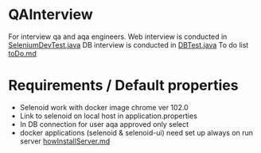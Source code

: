 # QAInterview
For interview qa and aqa engineers.
Web interview is conducted in [SeleniumDevTest.java](src%2Ftest%2Fjava%2FSeleniumDevTest.java)
DB interview is conducted in [DBTest.java](src%2Ftest%2Fjava%2FDBTest.java)
To do list [toDo.md](toDo.md)

# Requirements / Default properties
- Selenoid work with docker image chrome ver 102.0
- Link to selenoid on local host in application.properties
- In DB connection for user aqa approved only select
- docker applications (selenoid & selenoid-ui) need set up always on run server [howInstallServer.md](installServerGuid%2FhowInstallServer.md)

